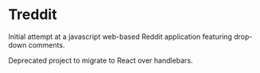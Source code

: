 # Treddit

Initial attempt at a javascript web-based Reddit application featuring drop-down comments. 

Deprecated project to migrate to React over handlebars.
